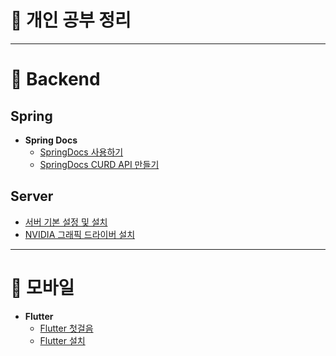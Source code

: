 # 📗 개인 공부 정리

<hr>

# 📒 Backend

## Spring
- **Spring Docs**
  - [SpringDocs 사용하기](./Backend/Spring/SpringDocs/SpringDocs%20소개.md)
  - [SpringDocs CURD API 만들기](./Backend/Spring/SpringDocs/SpringDocs%20CURD%20API%20만들기.md)

## Server
- [서버 기본 설정 및 설치](./Backend/Server/서버%20기본%20설정%20및%20설치.md) 
- [NVIDIA 그래픽 드라이버 설치](Backend/Server/NVIDIA_그래픽드라이버_설치.md)
  
<hr>

# 📒 모바일
- **Flutter**
  - [Flutter 첫걸음](./모바일/Flutter/Flutter%20첫걸음.md)
  - [Flutter 설치](./모바일/Flutter/Flutter%20설치.md)
